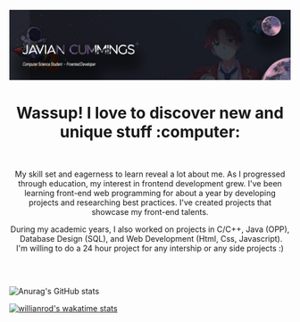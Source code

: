 <!-- Banner Section -->

![Banner](./image/Github-Banner.jpg)

<!-- Intro -->
<h1 align="center">Wassup! I love to discover new and unique stuff :computer:</h1>

<!-- -->

<br />

<p align="center">
  My skill set and eagerness to learn reveal a lot about me. As I progressed through education, my interest in frontend development grew. I've been learning front-end web programming for about a year by developing projects and researching best practices. I've created projects that showcase my front-end talents.
</p>

<p align="center">
  During my academic years, I also worked on projects in C/C++, Java (OPP), <br /> Database Design (SQL), and Web Development (Html, Css, Javascript).
  <br />
  I'm willing to do a 24 hour project for any intership or any side projects :)
</p>

<br />


<!-- ![SVG](./image/bro-at-work.svg) -->
##



![Anurag's GitHub stats](https://github-readme-stats.vercel.app/api?username=anuraghazra&show_icons=true&theme=radical)

[![willianrod's wakatime stats](https://github-readme-stats.vercel.app/api/wakatime?username=JavianTheGreek)](https://github.com/anuraghazra/github-readme-stats)

